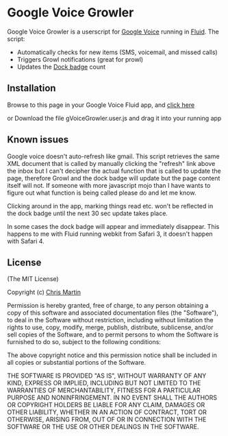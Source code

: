 Google Voice Growler
====================

Google Voice Growler is a userscript for [Google Voice](http://google.com/voice) running in
[Fluid](http://fluidapp.com). The script:

* Automatically checks for new items (SMS, voicemail, and missed calls)
* Triggers Growl notifications (great for prowl)
* Updates the [Dock badge](http://www.flickr.com/photos/malabooboo/3724142785/) count

Installation
------------

Browse to this page in your Google Voice Fluid app, and [click here](http://github.com/cjmartin/gVoiceGrowler/raw/master/gVoiceGrowler.user.js)

or Download the file gVoiceGrowler.user.js and drag it into your running app


Known issues
------------

Google voice doesn't auto-refresh like gmail. This script retrieves the same XML document
that is called by manually clicking the "refresh" link above the inbox but I can't decipher
the actual function that is called to update the page, therefore Growl and the dock badge
will update but the page content itself will not. If someone with more javascript mojo than I have
wants to figure out what function is being called please do and let me know.

Clicking around in the app, marking things read etc. won't be reflected in the dock badge
until the next 30 sec update takes place.

In some cases the dock badge will appear and immediately disappear. This happens to me with Fluid running webkit from Safari 3, it doesn't happen with Safari 4. 

License
-------

(The MIT License)

Copyright (c) [Chris Martin](http://cjmart.in)

Permission is hereby granted, free of charge, to any person obtaining a copy of
this software and associated documentation files (the "Software"), to deal in
the Software without restriction, including without limitation the rights to
use, copy, modify, merge, publish, distribute, sublicense, and/or sell copies
of the Software, and to permit persons to whom the Software is furnished to do
so, subject to the following conditions:

The above copyright notice and this permission notice shall be included in all
copies or substantial portions of the Software.

THE SOFTWARE IS PROVIDED "AS IS", WITHOUT WARRANTY OF ANY KIND, EXPRESS OR
IMPLIED, INCLUDING BUT NOT LIMITED TO THE WARRANTIES OF MERCHANTABILITY,
FITNESS FOR A PARTICULAR PURPOSE AND NONINFRINGEMENT. IN NO EVENT SHALL THE
AUTHORS OR COPYRIGHT HOLDERS BE LIABLE FOR ANY CLAIM, DAMAGES OR OTHER
LIABILITY, WHETHER IN AN ACTION OF CONTRACT, TORT OR OTHERWISE, ARISING FROM,
OUT OF OR IN CONNECTION WITH THE SOFTWARE OR THE USE OR OTHER DEALINGS IN THE
SOFTWARE.